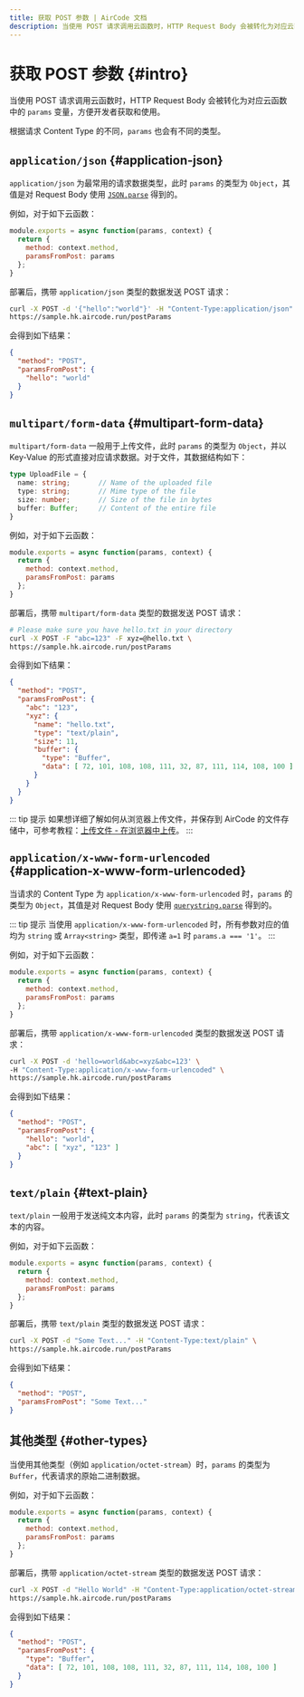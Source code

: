 ```yaml
---
title: 获取 POST 参数 | AirCode 文档
description: 当使用 POST 请求调用云函数时，HTTP Request Body 会被转化为对应云函数中的 `params` 变量，方便开发者获取和使用。
---
```


# 获取 POST 参数 {#intro}

当使用 POST 请求调用云函数时，HTTP Request Body 会被转化为对应云函数中的 `params` 变量，方便开发者获取和使用。

根据请求 Content Type 的不同，`params` 也会有不同的类型。

## `application/json` {#application-json}

`application/json` 为最常用的请求数据类型，此时 `params` 的类型为 `Object`，其值是对 Request Body 使用 [`JSON.parse`](https://developer.mozilla.org/en-US/docs/Web/JavaScript/Reference/Global_Objects/JSON/parse) 得到的。

例如，对于如下云函数：

```js
module.exports = async function(params, context) {
  return {
    method: context.method,
    paramsFromPost: params
  };
}
```

部署后，携带 `application/json` 类型的数据发送 POST 请求：

```sh
curl -X POST -d '{"hello":"world"}' -H "Content-Type:application/json" \
https://sample.hk.aircode.run/postParams
```

会得到如下结果：

```json
{ 
  "method": "POST",
  "paramsFromPost": {
    "hello": "world"
  }
}
```

## `multipart/form-data` {#multipart-form-data}

`multipart/form-data` 一般用于上传文件，此时 `params` 的类型为 `Object`，并以 Key-Value 的形式直接对应请求数据。对于文件，其数据结构如下：

```typescript
type UploadFile = {
  name: string;       // Name of the uploaded file
  type: string;       // Mime type of the file
  size: number;       // Size of the file in bytes
  buffer: Buffer;     // Content of the entire file
}
```

例如，对于如下云函数：

```js
module.exports = async function(params, context) {
  return {
    method: context.method,
    paramsFromPost: params
  };
}
```

部署后，携带 `multipart/form-data` 类型的数据发送 POST 请求：

```sh
# Please make sure you have hello.txt in your directory
curl -X POST -F "abc=123" -F xyz=@hello.txt \
https://sample.hk.aircode.run/postParams
```

会得到如下结果：

```json
{
  "method": "POST",
  "paramsFromPost": {
    "abc": "123",
    "xyz": {
      "name": "hello.txt",
      "type": "text/plain",
      "size": 11,
      "buffer": {
        "type": "Buffer",
        "data": [ 72, 101, 108, 108, 111, 32, 87, 111, 114, 108, 100 ]
      }
    }
  }
}
```

::: tip 提示
如果想详细了解如何从浏览器上传文件，并保存到 AirCode 的文件存储中，可参考教程：[上传文件 - 在浏览器中上传](/guide/files/upload#browser-upload)。
:::

## `application/x-www-form-urlencoded` {#application-x-www-form-urlencoded}

当请求的 Content Type 为 `application/x-www-form-urlencoded` 时，`params` 的类型为 `Object`，其值是对 Request Body 使用 [`querystring.parse`](https://nodejs.org/dist/latest-v18.x/docs/api/querystring#querystringparsestr-sep-eq-options.html) 得到的。

::: tip 提示
当使用 `application/x-www-form-urlencoded` 时，所有参数对应的值均为 `string` 或 `Array<string>` 类型，即传递 `a=1` 时 `params.a === '1'`。
:::

例如，对于如下云函数：

```js
module.exports = async function(params, context) {
  return {
    method: context.method,
    paramsFromPost: params
  };
}
```

部署后，携带 `application/x-www-form-urlencoded` 类型的数据发送 POST 请求：

```sh
curl -X POST -d 'hello=world&abc=xyz&abc=123' \
-H "Content-Type:application/x-www-form-urlencoded" \
https://sample.hk.aircode.run/postParams
```

会得到如下结果：

```json
{
  "method": "POST",
  "paramsFromPost": {
    "hello": "world",
    "abc": [ "xyz", "123" ]
  }
}
```

## `text/plain` {#text-plain}

`text/plain` 一般用于发送纯文本内容，此时 `params` 的类型为 `string`，代表该文本的内容。

例如，对于如下云函数：

```js
module.exports = async function(params, context) {
  return {
    method: context.method,
    paramsFromPost: params
  };
}
```

部署后，携带 `text/plain` 类型的数据发送 POST 请求：

```sh
curl -X POST -d "Some Text..." -H "Content-Type:text/plain" \
https://sample.hk.aircode.run/postParams
```

会得到如下结果：

```json
{
  "method": "POST",
  "paramsFromPost": "Some Text..."
}
```

## 其他类型 {#other-types}

当使用其他类型（例如 `application/octet-stream`）时，`params` 的类型为 `Buffer`，代表请求的原始二进制数据。

例如，对于如下云函数：

```js
module.exports = async function(params, context) {
  return {
    method: context.method,
    paramsFromPost: params
  };
}
```

部署后，携带 `application/octet-stream` 类型的数据发送 POST 请求：

```sh
curl -X POST -d "Hello World" -H "Content-Type:application/octet-stream" \
https://sample.hk.aircode.run/postParams
```

会得到如下结果：

```json
{
  "method": "POST",
  "paramsFromPost": {
    "type": "Buffer",
    "data": [ 72, 101, 108, 108, 111, 32, 87, 111, 114, 108, 100 ]
  }
}
```
